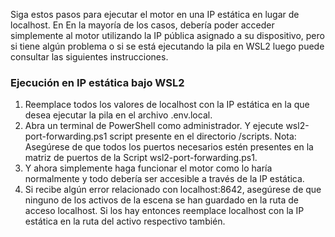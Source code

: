 Siga estos pasos para ejecutar el motor en una IP estática en lugar de localhost. En
En la mayoría de los casos, debería poder acceder simplemente al motor utilizando la IP pública
asignado a su dispositivo, pero si tiene algún problema o si se está ejecutando
la pila en WSL2 luego puede consultar las siguientes instrucciones.

### Ejecución en IP estática bajo WSL2

1.  Reemplace todos los valores de localhost con la IP estática en la que desea ejecutar la pila
    en el archivo .env.local.
2.  Abra un terminal de PowerShell como administrador. Y ejecute wsl2-port-forwarding.ps1
    script presente en el directorio /scripts.
    Nota: Asegúrese de que todos los puertos necesarios estén presentes en la matriz de puertos de la
    Script wsl2-port-forwarding.ps1.
3.  Y ahora simplemente haga funcionar el motor como lo haría normalmente y todo debería ser
    accesible a través de la IP estática.
4.  Si recibe algún error relacionado con localhost:8642, asegúrese de que ninguno de
    los activos de la escena se han guardado en la ruta de acceso localhost. Si los hay entonces
    reemplace localhost con la IP estática en la ruta del activo respectivo también.
